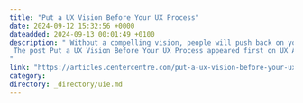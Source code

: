 ```yaml
---
title: "Put a UX Vision Before Your UX Process"
date: 2024-09-12 15:32:56 +0000
dateadded: 2024-09-13 00:01:49 +0100
description: " Without a compelling vision, people will push back on your process. “They won’t follow the process I’ve laid out.” I had just asked a UX leader what her biggest frustrations were. She didn’t have to think hard about her answer — she already knew.&nbsp; She’d spent her first months at her new job defining her […] 
 The post Put a UX Vision Before Your UX Process appeared first on UX Articles by Center Centre. 
"
link: "https://articles.centercentre.com/put-a-ux-vision-before-your-ux-process/"
category:
directory: _directory/uie.md
---
```

